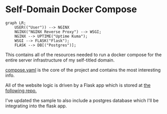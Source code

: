 # Self-Domain Docker Compose

```mermaid
graph LR;
    USER(("User")) --> NGINX
    NGINX("NGINX Reverse Proxy") --> WSGI;
    NGINX --> UPTIME("Uptime Kuma");
    WSGI --> FLASK("Flask");
    FLASK --> DB[("Postgres")];
```

This contains all of the resources needed to run a docker compose for the entire server infrastructure of my self-titled domain.

[compose.yaml](compose.yaml) is the core of the project and contains the most interesting info.

All of the website logic is driven by a Flask app which is stored at [the following repo.](https://github.com/volutus/self-domain-flask)

I've updated the sample to also include a postgres database which I'll be integrating into the flask app. 